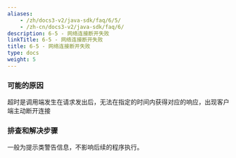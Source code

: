 ```yaml
---
aliases:
    - /zh/docs3-v2/java-sdk/faq/6/5/
    - /zh-cn/docs3-v2/java-sdk/faq/6/
description: 6-5 - 网络连接断开失败
linkTitle: 6-5 - 网络连接断开失败
title: 6-5 - 网络连接断开失败
type: docs
weight: 5
---
```







### 可能的原因

超时是调用端发生在请求发出后，无法在指定的时间内获得对应的响应，出现客户端主动断开连接

### 排查和解决步骤

一般为提示类警告信息，不影响后续的程序执行。